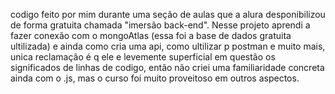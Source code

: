 codigo feito por mim durante uma seção de aulas que a alura desponibilizou de forma gratuita chamada "imersão back-end". Nesse projeto aprendi a fazer conexão com o mongoAtlas (essa foi a base de dados gratuita ultilizada) e ainda como cria uma api, como ultilizar p postman e muito mais, unica reclamação é q ele e levemente superficial em questão os significados de linhas de codigo, então não criei uma familiaridade concreta ainda com o .js, mas o curso foi muito proveitoso em outros aspectos.


